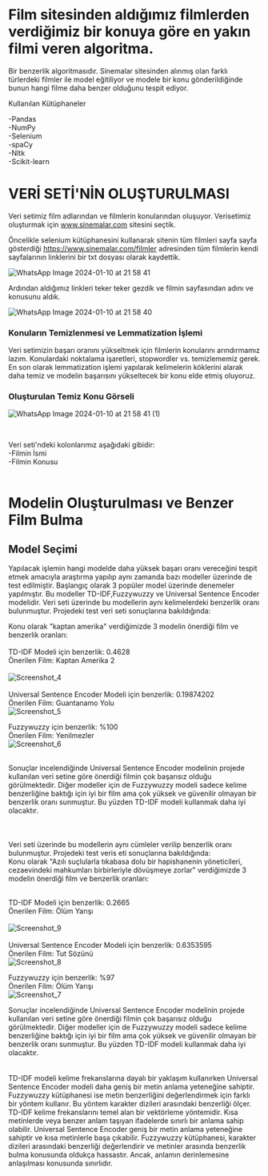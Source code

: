 # Film sitesinden aldığımız filmlerden verdiğimiz bir konuya göre en yakın filmi veren algoritma.

Bir benzerlik algoritmasıdır. Sinemalar sitesinden alınmış olan farklı türlerdeki filmler ile model eğitiliyor ve modele bir konu gönderildiğinde bunun hangi filme daha benzer olduğunu tespit ediyor.

Kullanılan Kütüphaneler<br/>

-Pandas<br/>
-NumPy<br/>
-Selenium<br/>
-spaCy<br/>
-Nltk<br/>
-Scikit-learn<br/>





# VERİ SETİ'NİN OLUŞTURULMASI

Veri setimiz film adlarından ve filmlerin konularından oluşuyor. Verisetimiz oluşturmak için www.sinemalar.com sitesini seçtik.

Öncelikle selenium kütüphanesini kullanarak sitenin tüm filmleri sayfa sayfa gösterdiği https://www.sinemalar.com/filmler adresinden tüm filmlerin kendi sayfalarının linklerini bir txt dosyası olarak kaydettik. 

![WhatsApp Image 2024-01-10 at 21 58 41](https://github.com/Xpmian/Dogal-Dil-isleme-Projesi-/assets/115807439/dcd3cf16-0dc1-4f73-900c-9aba02c47ece)


Ardından aldığımız linkleri teker teker gezdik ve filmin sayfasından adını ve konusunu aldık.

![WhatsApp Image 2024-01-10 at 21 58 40](https://github.com/Xpmian/Dogal-Dil-isleme-Projesi-/assets/115807439/b243f4d1-1f4a-40b3-83d5-064b9885a1a2)


### Konuların Temizlenmesi ve Lemmatization İşlemi<br/>
Veri setimizin başarı oranını yükseltmek için filmlerin konularını arındırmamız lazım. Konulardaki noktalama işaretleri, stopwordler vs. temizlememiz gerek. En son olarak lemmatization işlemi yapılarak kelimelerin köklerini alarak daha temiz ve modelin başarısını yükseltecek bir konu elde etmiş oluyoruz.

### Oluşturulan Temiz Konu Görseli

![WhatsApp Image 2024-01-10 at 21 58 41 (1)](https://github.com/Xpmian/Dogal-Dil-isleme-Projesi-/assets/115807439/07db955d-3338-4806-85c3-15b33da2148c)

<br/>

Veri seti'ndeki kolonlarımız aşağıdaki gibidir:<br/>
-Filmin İsmi<br/>
-Filmin Konusu<br/>
<br/>

# Modelin Oluşturulması ve Benzer Film Bulma<br/>

## Model Seçimi
Yapılacak işlemin hangi modelde daha yüksek başarı oranı vereceğini tespit etmek amacıyla araştırma yapılıp aynı zamanda bazı modeller üzerinde de test edilmiştir. Başlangıç olarak 3 popüler model üzerinde denemeler yapılmıştır. Bu modeller TD-IDF,Fuzzywuzzy ve Universal Sentence Encoder modelidir. Veri seti üzerinde bu modellerin aynı kelimelerdeki benzerlik oranı bulunmuştur. Projedeki test veri seti sonuçlarına bakıldığında:<br/>

Konu olarak "kaptan amerika" verdiğimizde 3 modelin önerdiği film ve benzerlik oranları:<br/><br/>
TD-IDF Modeli için  benzerlik: 0.4628 <br/> Önerilen Film: Kaptan Amerika 2<br/><br/>
![Screenshot_4](https://github.com/Xpmian/Dogal-Dil-isleme-Projesi-/assets/115807439/788f3f22-6981-4c94-b0cf-a5303fc7b695)
<br/>
<br>
Universal Sentence Encoder Modeli için benzerlik: 0.19874202 <br/> Önerilen Film: Guantanamo Yolu<br/>
![Screenshot_5](https://github.com/Xpmian/Dogal-Dil-isleme-Projesi-/assets/115807439/34c663bd-8aa5-49bf-b48a-2081b38385b8)

Fuzzywuzzy için benzerlik: %100 <br/>Önerilen Film: Yenilmezler<br/>
![Screenshot_6](https://github.com/Xpmian/Dogal-Dil-isleme-Projesi-/assets/115807439/843cbfdb-a992-411c-93c1-c72915db5a5c)

<br/>
Sonuçlar incelendiğinde Universal Sentence Encoder modelinin projede kullanılan veri setine göre önerdiği filmin çok başarısız olduğu görülmektedir. Diğer modeller için de Fuzzywuzzy modeli sadece kelime benzerliğine baktığı için iyi bir film ama çok yüksek ve güvenilir olmayan bir benzerlik oranı sunmuştur. Bu yüzden TD-IDF modeli kullanmak daha iyi olacaktır.<br>
<br>
<br>
<br>
Veri seti üzerinde bu modellerin aynı cümleler verilip benzerlik oranı bulunmuştur. Projedeki test veris eti sonuçlarına bakıldığında:<br/>
Konu olarak "Azılı suçlularla tıkabasa dolu bir hapishanenin yöneticileri, cezaevindeki mahkumları birbirleriyle dövüşmeye zorlar" verdiğimizde 3 modelin önerdiği film ve benzerlik oranları:<br/><br/>

TD-IDF Modeli için  benzerlik: 0.2665 <br/> Önerilen Film: Ölüm Yarışı<br/><br/>
![Screenshot_9](https://github.com/Xpmian/Dogal-Dil-isleme-Projesi-/assets/115807439/5c0fb140-9cf4-4059-8e68-a49bb9c40a2b)
<br/>
<br>
Universal Sentence Encoder Modeli için benzerlik: 0.6353595 <br/> Önerilen Film: Tut Sözünü<br/>
![Screenshot_8](https://github.com/Xpmian/Dogal-Dil-isleme-Projesi-/assets/115807439/a4549f76-e6c9-4ed3-bb92-19a475079277)

Fuzzywuzzy için benzerlik: %97 <br/>Önerilen Film: Ölüm Yarışı<br/>
![Screenshot_7](https://github.com/Xpmian/Dogal-Dil-isleme-Projesi-/assets/115807439/a6c5727b-8d7c-49ea-a4d3-fd310cb7047c)

Sonuçlar incelendiğinde Universal Sentence Encoder modelinin projede kullanılan veri setine göre önerdiği filmin çok başarısız olduğu görülmektedir. Diğer modeller için de Fuzzywuzzy modeli sadece kelime benzerliğine baktığı için iyi bir film ama çok yüksek ve güvenilir olmayan bir benzerlik oranı sunmuştur. Bu yüzden TD-IDF modeli kullanmak daha iyi olacaktır.<br>
<br>
<br>
TD-IDF modeli kelime frekanslarına dayalı bir yaklaşım kullanırken Universal Sentence Encoder modeli daha geniş bir metin anlama yeteneğine sahiptir.
Fuzzywuzzy kütüphanesi ise metin benzerliğini değerlendirmek için farklı bir yöntem kullanır. Bu yöntem karakter dizileri arasındaki benzerliği ölçer.
TD-IDF kelime frekanslarını temel alan bir vektörleme yöntemidir. Kısa metinlerde veya benzer anlam taşıyan ifadelerde sınırlı bir anlama sahip olabilir.
Universal Sentence Encoder geniş bir metin anlama yeteneğine sahiptir ve kısa metinlerle başa çıkabilir.
Fuzzywuzzy kütüphanesi, karakter dizileri arasındaki benzerliği değerlendirir ve metinler arasında benzerlik bulma konusunda oldukça hassastır. Ancak, anlamın derinlemesine anlaşılması konusunda sınırlıdır.
